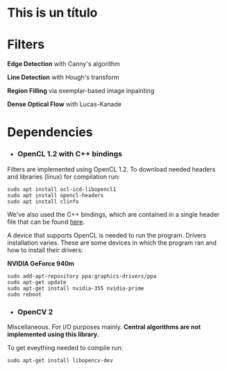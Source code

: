 # This is un título

# Filters

**Edge Detection** with Canny's algorithm

**Line Detection** with Hough's transform

**Region Filling** via exemplar-based image inpainting

**Dense Optical Flow** with Lucas-Kanade


# Dependencies
* ### OpenCL 1.2 with C++ bindings
Filters are implemented using OpenCL 1.2. To download needed headers and libraries (linux) for compilation run:

```shell
sudo apt install ocl-icd-libopencl1
sudo apt install opencl-headers
sudo apt install clinfo
```

We've also used the C++ bindings, which are contained in a single header file that can be found [here](http://github.khronos.org/OpenCL-CLHPP/).

A device that supports OpenCL is needed to run the program. Drivers installation varies. These are some devices in which the program ran and how to install their drivers:

**NVIDIA GeForce 940m**

```shell
sudo add-apt-repository ppa:graphics-drivers/ppa
sudo apt-get update
sudo apt-get install nvidia-355 nvidia-prime
sudo reboot
```


* ### OpenCV 2
Miscellaneous. For I/O purposes mainly. **Central algorithms are not implemented using this library.**

To get eveything needed to compile run:

```shell
sudo apt-get install libopencv-dev
```
